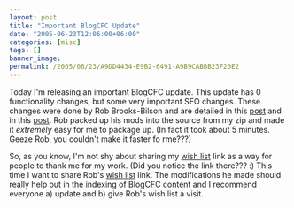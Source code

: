 ```yaml
---
layout: post
title: "Important BlogCFC Update"
date: "2005-06-23T12:06:00+06:00"
categories: [misc]
tags: []
banner_image: 
permalink: /2005/06/23/A9DD4434-E9B2-6491-A9B9CABBB23F20E2
---
```


Today I'm releasing an important BlogCFC update. This update has 0 functionality changes, but some very important SEO changes. These changes were done by Rob Brooks-Bilson and are detailed in this <a href="http://www.brooks-bilson.com/blogs/rob/index.cfm?mode=entry&entry=A630369F-CB6D-8AE0-3AC34C783E890BC2">post</a> and in this <a href="http://www.brooks-bilson.com/blogs/rob/index.cfm?mode=entry&entry=A9A8EC7C-FA15-4364-A2D5B7BC7F9C0377">post</a>. Rob packed up his mods into the source from my zip and made it <i>extremely</i> easy for me to package up. (In fact it took about 5 minutes. Geeze Rob, you couldn't make it faster fo rme???)

So, as you know, I'm not shy about sharing my <a href="http://www.amazon.com/o/registry/2TCL1D08EZEYE">wish list</a> link as a way for people to thank me for my work. (Did you notice the link there??? :) This time I want to share Rob's <a href="http://amazon.com/gp/registry/9DICOFLNQAOI">wish list</a> link. The modifications he made should really help out in the indexing of BlogCFC content and I recommend everyone a) update and b) give Rob's wish list a visit.
